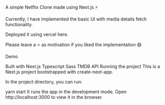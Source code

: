 A simple Netflix Clone made using Next.js ⚡

Currently, I have implemented the basic UI with media details fetch functionality.

Deployed it using vercel here.

Please leave a ⭐ as motivation if you liked the implementation 😄

Demo


Built with
Next.js
Typescript
Sass
TMDB API
Running the project
This is a Next.js project bootstrapped with create-next-app.

In the project directory, you can run:

yarn start
It runs the app in the development mode.
Open http://localhost:3000 to view it in the browser.
